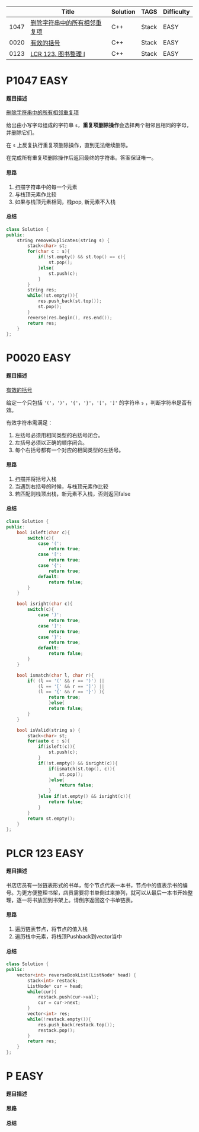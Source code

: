 

|      | Title                                                        | Solution | TAGS  | Difficulty |
| ---- | ------------------------------------------------------------ | -------- | ----- | ---------- |
| 1047 | [删除字符串中的所有相邻重复项](https://leetcode.cn/problems/remove-all-adjacent-duplicates-in-string/) | C++      | Stack | EASY       |
| 0020 | [有效的括号](https://leetcode.cn/problems/valid-parentheses/) | C++      | Stack | EASY       |
| 0123 | [LCR 123. 图书整理 I](https://leetcode.cn/problems/cong-wei-dao-tou-da-yin-lian-biao-lcof/) | C++      | Stack | EASY       |



# P1047 EASY

#### 题目描述

[删除字符串中的所有相邻重复项](https://leetcode.cn/problems/remove-all-adjacent-duplicates-in-string/)

给出由小写字母组成的字符串 `s`，**重复项删除操作**会选择两个相邻且相同的字母，并删除它们。

在 `s` 上反复执行重复项删除操作，直到无法继续删除。

在完成所有重复项删除操作后返回最终的字符串。答案保证唯一。

#### 思路

1. 扫描字符串中的每一个元素
2. 与栈顶元素作比较
3. 如果与栈顶元素相同，栈pop, 新元素不入栈

#### 总结

```c++
class Solution {
public:
    string removeDuplicates(string s) {
        stack<char> st;
        for(char c : s){
            if(!st.empty() && st.top() == c){
                st.pop();
            }else{
                st.push(c);
            }
        }
        string res;
        while(!st.empty()){
            res.push_back(st.top());
            st.pop();
        }
        reverse(res.begin(), res.end());
        return res;
    }
};
```



# P0020 EASY

#### 题目描述

[有效的括号](https://leetcode.cn/problems/valid-parentheses/)

给定一个只包括 `'('`，`')'`，`'{'`，`'}'`，`'['`，`']'` 的字符串 `s` ，判断字符串是否有效。

有效字符串需满足：

1. 左括号必须用相同类型的右括号闭合。
2. 左括号必须以正确的顺序闭合。
3. 每个右括号都有一个对应的相同类型的左括号。

#### 思路

1. 扫描并将括号入栈
2. 当遇到右括号的时候，与栈顶元素作比较
3. 若匹配则栈顶出栈，新元素不入栈，否则返回false

#### 总结

```c++
class Solution {
public:
    bool isleft(char c){
        switch(c){
            case '(':
                return true;
            case '[':
                return true;
            case '{':
                return true;    
            default:
                return false;
        }
    }

    bool isright(char c){
        switch(c){
            case ')':
                return true;
            case ']':
                return true;
            case '}':
                return true;    
            default:
                return false;
        }
    }

    bool ismatch(char l, char r){
        if( (l == '(' && r == ')') ||
            (l == '[' && r == ']') ||
            (l == '{' && r == '}') ){
                return true;
                }else{
                return false;
        }
    }

    bool isValid(string s) {
        stack<char> st;
        for(auto c : s){
            if(isleft(c)){
                st.push(c);
            }
            if(!st.empty() && isright(c)){
                if(ismatch(st.top(), c)){
                    st.pop();
                }else{
                    return false;
                }
            }else if(st.empty() && isright(c)){
                return false;
            }
        }
        return st.empty();
    }
};
```

# PLCR 123 EASY

#### 题目描述

书店店员有一张链表形式的书单，每个节点代表一本书，节点中的值表示书的编号。为更方便整理书架，店员需要将书单倒过来排列，就可以从最后一本书开始整理，逐一将书放回到书架上。请倒序返回这个书单链表。

#### 思路

1. 遍历链表节点，将节点的值入栈
2. 遍历栈中元素，将栈顶Pushback到vector当中

#### 总结

```c++
class Solution {
public:
    vector<int> reverseBookList(ListNode* head) {
        stack<int> restack;
        ListNode* cur = head;
        while(cur){
            restack.push(cur->val);
            cur = cur->next;
        }
        vector<int> res;
        while(!restack.empty()){
            res.push_back(restack.top());
            restack.pop();
        }
        return res;
    }
};
```







# P EASY

#### 题目描述

#### 思路

#### 总结